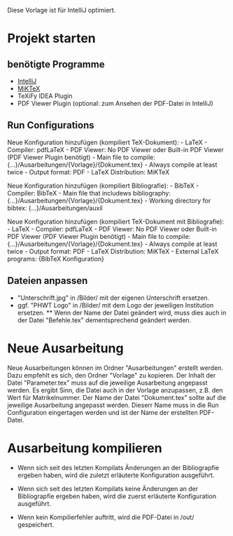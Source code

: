Diese Vorlage ist für IntelliJ optimiert. 

# Projekt starten

  ## benötigte Programme
  - [IntelliJ](https://www.jetbrains.com/idea)
  - [MiKTeX](https://miktex.org)
  - TeXiFy IDEA Plugin
  - PDF Viewer Plugin (optional: zum Ansehen der PDF-Datei in IntelliJ)
  
  ## Run Configurations
  Neue Konfiguration hinzufügen (kompiliert TeX-Dokument):
    - LaTeX
    - Compiler: pdfLaTeX
    - PDF Viewer: No PDF Viewer oder Built-in PDF Viewer (PDF Viewer Plugin benötigt)
    - Main file to compile: {...}/Ausarbeitungen/{Vorlage}/{Dokument.tex}
    - Always compile at least twice
    - Output format: PDF
    - LaTeX Distribution: MiKTeX
    
  Neue Konfiguration hinzufügen (kompiliert Bibliografie):
    - BibTeX
    - Compiler: BibTeX
    - Main file that includews bibliography: {...}/Ausarbeitungen/{Vorlage}/{Dokument.tex}
    - Working directory for bibtex: {...}/Ausarbeitungen/auxil
    
  Neue Konfiguration hinzufügen (kompiliert TeX-Dokument mit Bibliografie):
    - LaTeX
    - Compiler: pdfLaTeX
    - PDF Viewer: No PDF Viewer oder Built-in PDF Viewer (PDF Viewer Plugin benötigt)
    - Main file to compile: {...}/Ausarbeitungen/{Vorlage}/{Dokument.tex}
    - Always compile at least twice
    - Output format: PDF
    - LaTeX Distribution: MiKTeX
    - External LaTeX programs: {BibTeX Konfiguration}

  ## Dateien anpassen
  * "Unterschrift.jpg" in /Bilder/ mit der eigenen Unterschrift ersetzen.   
  * ggf. "PHWT Logo" in /Bilder/ mit dem Logo der jeweiligen Institution ersetzen.
    ** Wenn der Name der Datei geändert wird, muss dies auch in der Datei "Befehle.tex" dementsprechend geändert werden.
  

# Neue Ausarbeitung 
Neue Ausarbeitungen können im Ordner "Ausarbeitungen" erstellt werden. Dazu empfehlt es sich, den Ordner "Vorlage" zu kopieren.
Der Inhalt der Datei "Parameter.tex" muss auf die jeweilige Ausarbeitung angepasst werden. Es ergibt Sinn, die Datei auch in der Vorlage anzupassen, z.B. den Wert für Matrikelnummer.
Der Name der Datei "Dokument.tex" sollte auf die jeweilige Ausarbeitung angepasst werden. Dieserr Name muss in die Run Configuration eingertagen werden und ist der Name der erstellten PDF-Datei.

# Ausarbeitung kompilieren
- Wenn sich seit des letzten Kompilats Änderungen an der Bibliograpfie ergeben haben, wird die zuletzt erläuterte Konfiguration ausgeführt.
- Wenn sich seit des letzten Kompilats keine Änderungen an der Bibliograpfie ergeben haben, wird die zuerst erläuterte Konfiguration ausgeführt.

- Wenn kein Kompilierfehler auftritt, wird die PDF-Datei in /out/ gespeichert.
